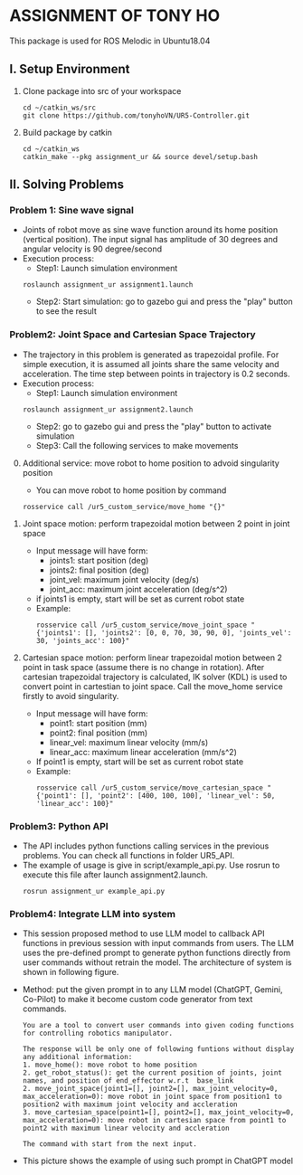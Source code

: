 # ASSIGNMENT OF TONY HO
This package is used for ROS Melodic in Ubuntu18.04

## I. Setup Environment
1. Clone package into src of your workspace
    ```
    cd ~/catkin_ws/src
    git clone https://github.com/tonyhoVN/UR5-Controller.git
    ```
2. Build package by catkin
    ```
    cd ~/catkin_ws
    catkin_make --pkg assignment_ur && source devel/setup.bash
    ```

## II. Solving Problems 

### Problem 1: Sine wave signal
- Joints of robot move as sine wave function around its home position (vertical position). The input signal has amplitude of 30 degrees and angular velocity is 90 degree/second  
- Execution process:
    - Step1: Launch simulation environment
    ```
    roslaunch assignment_ur assignment1.launch
    ```
    - Step2: Start simulation: go to gazebo gui and press the "play" button to see the result

### Problem2: Joint Space and Cartesian Space Trajectory 
- The trajectory in this problem is generated as trapezoidal profile. For simple execution, it is assumed all joints share the same velocity and acceleration. The time step between points in trajectory is 0.2 seconds. 
- Execution process:
    - Step1: Launch simulation environment
    ```
    roslaunch assignment_ur assignment2.launch
    ```
    - Step2: go to gazebo gui and press the "play" button to activate simulation
    - Step3: Call the following services to make movements

0. Additional service: move robot to home position to advoid singularity position 
    * You can move robot to home position by command
    ```
    rosservice call /ur5_custom_service/move_home "{}"
    ```

1. Joint space motion: perform trapezoidal motion between 2 point in joint space 
    * Input message will have form:    
        * joints1: start position (deg)  
        * joints2: final position (deg)
        * joint_vel: maximum joint velocity (deg/s)
        * joint_acc: maximum joint acceleration (deg/s^2)
    * if joints1 is empty, start will be set as current robot state 
    * Example:
        ```
        rosservice call /ur5_custom_service/move_joint_space "{'joints1': [], 'joints2': [0, 0, 70, 30, 90, 0], 'joints_vel': 30, 'joints_acc': 100}"
        ```

2. Cartesian space motion: perform linear trapezoidal motion between 2 point in task space (assume there is no change in rotation). After cartesian trapezoidal trajectory is calculated, IK solver (KDL) is used to convert point in cartestian to joint space. Call the move_home service firstly to avoid singularity.
    * Input message will have form:    
        * point1: start position (mm)  
        * point2: final position (mm)
        * linear_vel: maximum linear velocity (mm/s)
        * linear_acc: maximum linear acceleration (mm/s^2)
    * If point1 is empty, start will be set as current robot state 
    * Example:
        ```
        rosservice call /ur5_custom_service/move_cartesian_space "{'point1': [], 'point2': [400, 100, 100], 'linear_vel': 50, 'linear_acc': 100}"
        ```

### Problem3: Python API 
- The API includes python functions calling services in the previous problems. You can check all functions in folder UR5_API. 
- The example of usage is give in script/example_api.py. Use rosrun to execute this file after launch assignment2.launch. 
    ```
    rosrun assignment_ur example_api.py
    ```

### Problem4: Integrate LLM into system 
- This session proposed method to use LLM model to callback API functions in previous session with input commands from users. The LLM uses the pre-defined prompt to generate python functions directly from user commands without retrain the model. The architecture of system is shown in following figure.

- Method: put the given prompt in to any LLM model (ChatGPT, Gemini, Co-Pilot) to make it become custom code generator from text commands. 
    ```
    You are a tool to convert user commands into given coding functions for controlling robotics manipulator. 

    The response will be only one of following funtions without display any additional information:
    1. move_home(): move robot to home position 
    2. get_robot_status(): get the current position of joints, joint names, and position of end_effector w.r.t  base_link
    2. move_joint_space(joint1=[], joint2=[], max_joint_velocity=0, max_acceleration=0): move robot in joint space from position1 to position2 with maximum joint velocity and accleration
    3. move_cartesian_space(point1=[], point2=[], max_joint_velocity=0, max_acceleration=0): move robot in cartesian space from point1 to point2 with maximum linear velocity and accleration

    The command with start from the next input.
    ```
- This picture shows the example of using such prompt in ChatGPT model
